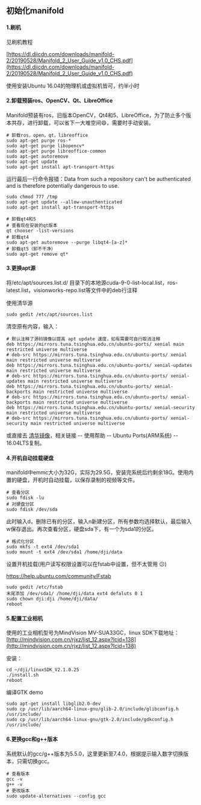 ## 初始化manifold

#### 1.刷机

见刷机教程

[https://dl.djicdn.com/downloads/manifold-2/20190528/Manifold_2_User_Guide_v1.0_CHS.pdf](https://dl.djicdn.com/downloads/manifold-2/20190528/Manifold_2_User_Guide_v1.0_CHS.pdf)

使用安装Ubuntu 16.04的物理机或虚拟机皆可，约半小时

#### 2.卸载预装ros、OpenCV、Qt、LibreOffice

Manifold预装有ros，旧版本OpenCV，Qt4和5、LibreOffice，为了防止多个版本共存，进行卸载，可以省下一大堆空间:smile:，需要时手动安装。

```
# 卸载ros，open，qt，libreoffice
sudo apt-get purge ros-*
sudo apt-get purge libopencv*
sudo apt-get purge libreoffice-common
sudo apt-get autoremove
sudo apt-get update
sudo apt-get install apt-transport-https
```

运行最后一行命令报错：Data from such a repository can't be authenticated and is therefore potentially dangerous to use.

```
sudo chmod 777 /tmp
sudo apt-get update --allow-unauthenticated
sudo apt-get install apt-transport-https
```

```
# 卸载qt4和5
# 查看现在安装的qt版本
qt chooser -list-versions
# 卸载qt4
sudo apt-get autoremove --purge libqt4-[a-z]*
# 卸载qt5（卸不干净）
sudo apt-get remove qt*
```

#### 3.更换apt源

将/etc/apt/sources.list.d/ 目录下的本地源cuda-9-0-list-local.list，ros-latest.list，visionworks-repo.list等文件中的deb行注释

使用清华源

```
sudo gedit /etc/apt/sources.list
```

清空原有内容，输入：

```
# 默认注释了源码镜像以提高 apt update 速度，如有需要可自行取消注释
deb https://mirrors.tuna.tsinghua.edu.cn/ubuntu-ports/ xenial main restricted universe multiverse
# deb-src https://mirrors.tuna.tsinghua.edu.cn/ubuntu-ports/ xenial main restricted universe multiverse
deb https://mirrors.tuna.tsinghua.edu.cn/ubuntu-ports/ xenial-updates main restricted universe multiverse
# deb-src https://mirrors.tuna.tsinghua.edu.cn/ubuntu-ports/ xenial-updates main restricted universe multiverse
deb https://mirrors.tuna.tsinghua.edu.cn/ubuntu-ports/ xenial-backports main restricted universe multiverse
# deb-src https://mirrors.tuna.tsinghua.edu.cn/ubuntu-ports/ xenial-backports main restricted universe multiverse
deb https://mirrors.tuna.tsinghua.edu.cn/ubuntu-ports/ xenial-security main restricted universe multiverse
# deb-src https://mirrors.tuna.tsinghua.edu.cn/ubuntu-ports/ xenial-security main restricted universe multiverse
```

或直接去 [清华镜像](mirror.tuna.tsinghua.edu.cn)，相关链接 -- 使用帮助 -- Ubuntu Ports(ARM系统) -- 16.04LTS复制。

#### 4.开机自动挂载硬盘

manifold中emmc大小为32G，实际为29.5G，安装完系统后约剩余18G。使用内置的硬盘，开机时自动挂载，以保存录制的视频等文件。

```
# 查看分区
sudo fdisk -lu
# 对硬盘分区
sudo fdisk /dev/sda
```

此时输入d，删除已有的分区，输入n新建分区，所有参数均选择默认，最后输入w保存退出。再次查看分区，硬盘sda下，有一个为sda1的分区。

```
# 格式化分区
sudo mkfs -t ext4 /dev/sda1
sudo mount -t ext4 /dev/sda1 /home/dji/data
```

设置开机挂载(用户读写权限设置可以在fstab中设置，但不太管用 :confused:)

https://help.ubuntu.com/community/Fstab

```
sudo gedit /etc/fstab
末尾添加 /dev/sda1/ /home/dji/data ext4 defaluts 0 1
sudo chown dji:dji /home/dji/data/
reboot
```

#### 5.配置工业相机

使用的工业相机型号为MindVision MV-SUA33GC，linux SDK下载地址：[http://mindvision.com.cn/rjxz/list_12.aspx?lcid=138](http://mindvision.com.cn/rjxz/list_12.aspx?lcid=138)

安装：

```
cd ~/dji/linuxSDK_V2.1.0.25
./install.sh
reboot
```

编译GTK demo

```
sudo apt-get install libglib2.0-dev
sudo cp /usr/lib/aarch64-linux-gnu/glib-2.0/include/glibconfig.h /usr/include/
sudo cp /usr/lib/aarch64-linux-gnu/gtk-2.0/include/gdkconfig.h /usr/include/
```

#### 6.更换gcc和g++版本

系统默认的gcc/g++版本为5.5.0，这里更新至7.4.0，根据提示输入数字切换版本，只需切换gcc。

```
# 查看版本
gcc -v
g++ -v
# 更改版本
sudo update-alternatives --config gcc
```
